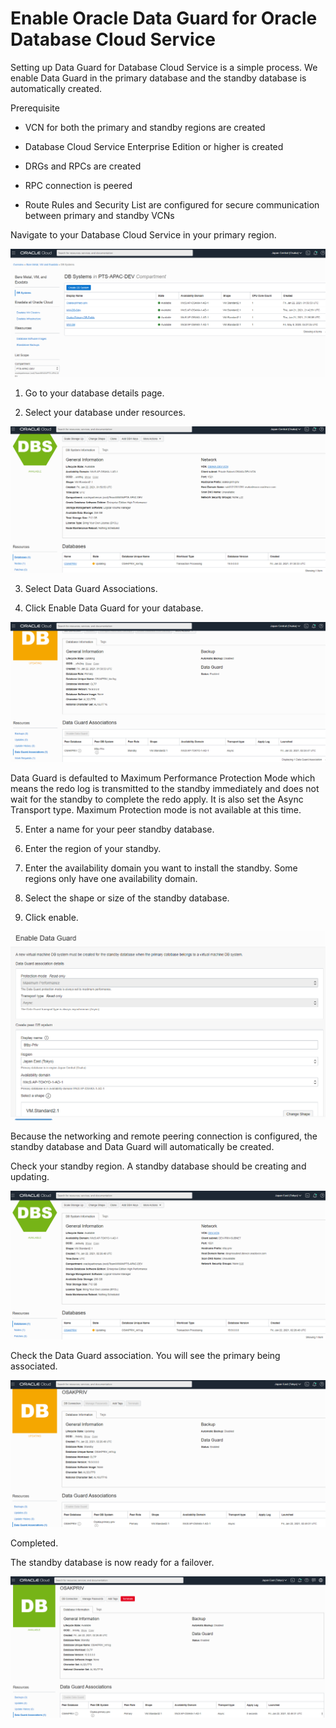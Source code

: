 

# Enable Oracle Data Guard for Oracle Database Cloud Service

Setting up Data Guard for Database Cloud Service is a simple process.  We enable Data Guard in the primary database and the standby database is automatically created.

Prerequisite

- VCN for both the primary and standby regions are created

- Database Cloud Service Enterprise Edition or higher is created

- DRGs and RPCs are created

- RPC connection is peered

- Route Rules and Security List are configured for secure communication between primary and standby VCNs


Navigate to your Database Cloud Service in your primary region.



![image-20210121190217365](images\image-20210121190217365.png)



1. Go to your database details page.

2. Select your database under resources.




![image-20210121190255856](images\image-20210121190255856.png)

3. Select Data Guard Associations.

4. Click Enable Data Guard for your database.



![image-20210121190326859](images\image-20210121190326859.png)

Data Guard is defaulted to Maximum Performance Protection Mode which means the redo log is transmitted to the standby immediately and does not wait for the standby to complete the redo apply.  It is also set the Async Transport type.  Maximum Protection mode is not available at this time.

5. Enter a name for your peer standby database.

6. Enter the region of your standby.

7. Enter the availability domain you want to install the standby.  Some regions only have one availability domain.

8. Select the shape or size of the standby database.

9. Click enable.



![](images\image-20210121182459418.png)



Because the networking and remote peering connection is configured, the standby database and Data Guard will automatically be created.

Check your standby region.  A standby database should be creating and updating. 



![image-20210121190528443](images\image-20210121190528443.png)



Check the Data Guard association.  You will see the primary being associated.



![image-20210121190421254](images\image-20210121190421254.png)



Completed.

The standby database is now ready for a failover.



![image-20210121222339306](images\image-20210121222339306.png)





